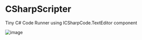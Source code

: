 # CSharpScripter
Tiny C# Code Runner using ICSharpCode.TextEditor component

![image](https://user-images.githubusercontent.com/37799084/47758130-fd9b3500-dcec-11e8-87e6-fd21ee101370.png)
